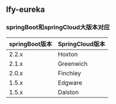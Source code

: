 ## lfy-eureka

### springBoot和springCloud大版本对应
|springBoot版本|SpringCloud版本
|----|----|
2.2.x|Hoxton
2.1.x|Greenwich
2.0.x|Finchley
1.5.x|Edgware
1.5.x|Dalston